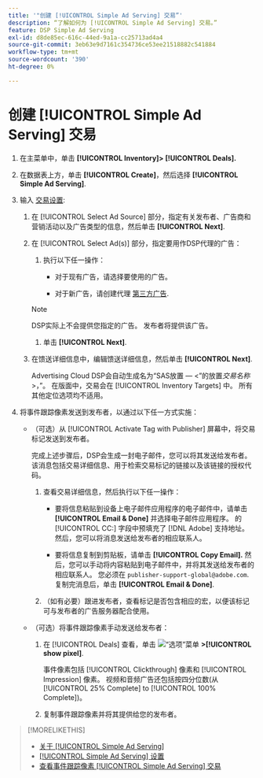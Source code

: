 ```yaml
---
title: '"创建 [!UICONTROL Simple Ad Serving] 交易”'
description: “了解如何为 [!UICONTROL Simple Ad Serving] 交易。”
feature: DSP Simple Ad Serving
exl-id: d8de85ec-616c-44ed-9a1a-cc25713ad4a4
source-git-commit: 3eb63e9d7161c354736ce53ee21518882c541884
workflow-type: tm+mt
source-wordcount: '390'
ht-degree: 0%

---
```


# 创建 [!UICONTROL Simple Ad Serving] 交易

1. 在主菜单中，单击 **[!UICONTROL Inventory]> [!UICONTROL Deals].**

1. 在数据表上方，单击 **[!UICONTROL Create]**，然后选择 **[!UICONTROL Simple Ad Serving]**.

1. 输入 [交易设置](simple-deal-settings.md):

   1. 在 [!UICONTROL Select Ad Source] 部分，指定有关发布者、广告商和营销活动以及广告类型的信息，然后单击 **[!UICONTROL Next]**.

   1. 在 [!UICONTROL Select Ad(s)] 部分，指定要用作DSP代理的广告：

      1. 执行以下任一操作：

         * 对于现有广告，请选择要使用的广告。

         * 对于新广告，请创建代理 [第三方广告](/help/dsp/campaign-management/ads/ad-create-multiple.md).
      >[!NOTE]
      > DSP实际上不会提供您指定的广告。 发布者将提供该广告。

      1. 单击 **[!UICONTROL Next]**.
   1. 在馈送详细信息中，编辑馈送详细信息，然后单击 **[!UICONTROL Next]**.

      Advertising Cloud DSP会自动生成名为“SAS放置 — &lt;”的放置&#x200B;*交易名称*>，”。 在版面中，交易会在 [!UICONTROL Inventory Targets] 中。 所有其他定位选项均不适用。



1. 将事件跟踪像素发送到发布者，以通过以下任一方式实施：

   * （可选）从 [!UICONTROL Activate Tag with Publisher] 屏幕中，将交易标记发送到发布者。

      完成上述步骤后，DSP会生成一封电子邮件，您可以将其发送给发布者。 该消息包括交易详细信息、用于检索交易标记的链接以及该链接的授权代码。

      1. 查看交易详细信息，然后执行以下任一操作：

         * 要将信息粘贴到设备上电子邮件应用程序的电子邮件中，请单击 **[!UICONTROL Email & Done]** 并选择电子邮件应用程序。 的 [!UICONTROL CC:] 字段中预填充了 [!DNL Adobe] 支持地址。 然后，您可以将消息发送给发布者的相应联系人。

         * 要将信息复制到剪贴板，请单击 **[!UICONTROL Copy Email].** 然后，您可以手动将内容粘贴到电子邮件中，并将其发送给发布者的相应联系人。 您必须在 `publisher-support-global@adobe.com`. 复制完消息后，单击 **[!UICONTROL Email & Done]**.
      1. （如有必要）跟进发布者，查看标记是否包含相应的宏，以便该标记可与发布者的广告服务器配合使用。
   * （可选）将事件跟踪像素手动发送给发布者：

      1. 在 [!UICONTROL Deals] 查看，单击 ![“选项”菜单](/help/dsp/assets/options-menu.png) **>[!UICONTROL show pixel]**.

         事件像素包括 [!UICONTROL Clickthrough] 像素和 [!UICONTROL Impression] 像素。 视频和音频广告还包括按四分位数(从 [!UICONTROL 25% Complete] to [!UICONTROL 100% Complete])。

      1. 复制事件跟踪像素并将其提供给您的发布者。



>[!MORELIKETHIS]
>
>* [关于 [!UICONTROL Simple Ad Serving]](simple-deal-about.md)
>* [[!UICONTROL Simple Ad Serving] 设置](simple-deal-settings.md)
>* [查看事件跟踪像素 [!UICONTROL Simple Ad Serving] 交易](simple-deal-show-pixels.md)

